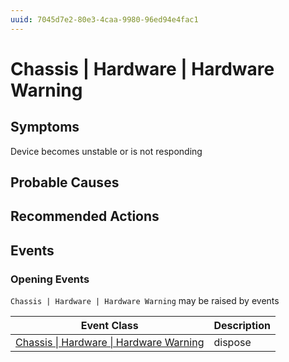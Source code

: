 ```yaml
---
uuid: 7045d7e2-80e3-4caa-9980-96ed94e4fac1
---
```

# Chassis | Hardware | Hardware Warning

## Symptoms

Device becomes unstable or is not responding

## Probable Causes

## Recommended Actions

## Events

### Opening Events
`Chassis | Hardware | Hardware Warning` may be raised by events

| Event Class                                                                                                | Description |
| ---------------------------------------------------------------------------------------------------------- | ----------- |
| [Chassis \| Hardware \| Hardware Warning](../../../event-classes-reference/chassis/hardware/hardware-warning.md) | dispose     |
